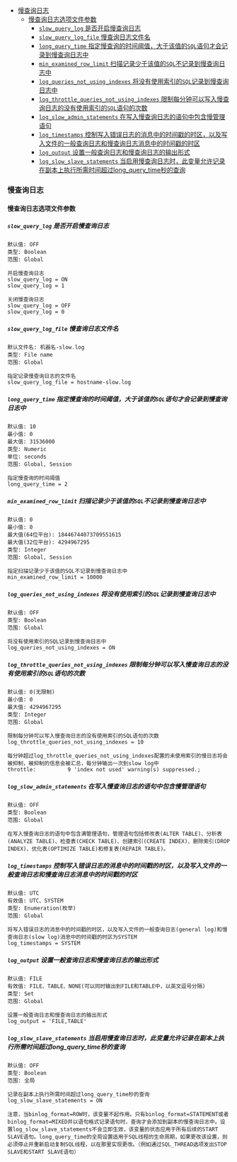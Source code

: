 - [慢查询日志](#慢查询日志)
  - [慢查询日志选项文件参数](#慢查询日志选项文件参数)
    - [`slow_query_log` 是否开启慢查询日志](#slow_query_log-是否开启慢查询日志)
    - [`slow_query_log_file` 慢查询日志文件名](#slow_query_log_file-慢查询日志文件名)
    - [`long_query_time` 指定慢查询的时间阈值，大于该值的`SQL`语句才会记录到慢查询日志中](#long_query_time-指定慢查询的时间阈值大于该值的sql语句才会记录到慢查询日志中)
    - [`min_examined_row_limit`  扫描记录少于该值的`SQL`不记录到慢查询日志中](#min_examined_row_limit--扫描记录少于该值的sql不记录到慢查询日志中)
    - [`log_queries_not_using_indexes` 将没有使用索引的`SQL`记录到慢查询日志中](#log_queries_not_using_indexes-将没有使用索引的sql记录到慢查询日志中)
    - [`log_throttle_queries_not_using_indexes` 限制每分钟可以写入慢查询日志的没有使用索引的`SQL`语句的次数](#log_throttle_queries_not_using_indexes-限制每分钟可以写入慢查询日志的没有使用索引的sql语句的次数)
    - [`log_slow_admin_statements`  在写入慢查询日志的语句中包含慢管理语句](#log_slow_admin_statements--在写入慢查询日志的语句中包含慢管理语句)
    - [`log_timestamps` 控制写入错误日志的消息中的时间戳的时区，以及写入文件的一般查询日志和慢查询日志消息中的时间戳的时区](#log_timestamps-控制写入错误日志的消息中的时间戳的时区以及写入文件的一般查询日志和慢查询日志消息中的时间戳的时区)
    - [`log_output`     设置一般查询日志和慢查询日志的输出形式](#log_output-----设置一般查询日志和慢查询日志的输出形式)
    - [`log_slow_slave_statements`  当启用慢查询日志时，此变量允许记录在副本上执行所需时间超过long_query_time秒的查询](#log_slow_slave_statements--当启用慢查询日志时此变量允许记录在副本上执行所需时间超过long_query_time秒的查询)


### 慢查询日志

#### 慢查询日志选项文件参数

##### `slow_query_log` 是否开启慢查询日志

```
默认值: OFF
类型: Boolean
范围: Global

开启慢查询日志
slow_query_log = ON
slow_query_log = 1

关闭慢查询日志
slow_query_log = OFF
slow_query_log = 0
```

##### `slow_query_log_file` 慢查询日志文件名

```
默认文件名: 机器名-slow.log
类型: File name
范围: Global

指定记录慢查询日志的文件名
slow_query_log_file = hostname-slow.log
```

##### `long_query_time` 指定慢查询的时间阈值，大于该值的`SQL`语句才会记录到慢查询日志中

```
默认值: 10
最小值: 0
最大值: 31536000
类型: Numeric
单位: seconds
范围: Global, Session

指定慢查询的时间阈值
long_query_time = 2
```

##### `min_examined_row_limit`  扫描记录少于该值的`SQL`不记录到慢查询日志中

```
默认值: 0
最小值: 0
最大值(64位平台): 18446744073709551615
最大值(32位平台): 4294967295
类型: Integer
范围: Global, Session

指定扫描记录少于该值的SQL不记录到慢查询日志中
min_examined_row_limit = 10000
```

##### `log_queries_not_using_indexes` 将没有使用索引的`SQL`记录到慢查询日志中

```
默认值: OFF
类型: Boolean
范围: Global

将没有使用索引的SQL记录到慢查询日志中
log_queries_not_using_indexes = ON
```

##### `log_throttle_queries_not_using_indexes` 限制每分钟可以写入慢查询日志的没有使用索引的`SQL`语句的次数

```
默认值: 0(无限制)
最小值: 0
最大值: 4294967295
类型: Integer
范围: Global

限制每分钟可以写入慢查询日志的没有使用索引的SQL语句的次数
log_throttle_queries_not_using_indexes = 10

每分钟超过log_throttle_queries_not_using_indexes配置的未使用索引的慢日志将会被抑制，被抑制的信息会被汇总，每分钟输出一次到slow log中
throttle:          9 'index not used' warning(s) suppressed.;
```

##### `log_slow_admin_statements`  在写入慢查询日志的语句中包含慢管理语句

```
默认值: OFF
类型: Boolean
范围: Global

在写入慢查询日志的语句中包含满管理语句，管理语句包括修改表(ALTER TABLE)、分析表(ANALYZE TABLE)、检查表(CHECK TABLE)、创建索引(CREATE INDEX)、删除索引(DROP INDEX)、优化表(OPTIMIZE TABLE)和修复表(REPAIR TABLE)。
```

##### `log_timestamps` 控制写入错误日志的消息中的时间戳的时区，以及写入文件的一般查询日志和慢查询日志消息中的时间戳的时区

```
默认值: UTC
有效值: UTC、SYSTEM
类型: Enumeration(枚举)
范围: Global

将写入错误日志的消息中的时间戳的时区，以及写入文件的一般查询日志(general log)和慢查询日志(slow log)消息中的时间戳的时区为SYSTEM
log_timestamps = SYSTEM
```

##### `log_output`     设置一般查询日志和慢查询日志的输出形式 

```
默认值: FILE
有效值: FILE、TABLE、NONE(可以同时输出到FILE和TABLE中，以英文逗号分隔)
类型: Set
范围: Global

设置一般查询日志和慢查询日志的输出形式 
log_output = 'FILE,TABLE'
```

##### `log_slow_slave_statements`  当启用慢查询日志时，此变量允许记录在副本上执行所需时间超过long_query_time秒的查询

```
默认值: OFF
类型: Boolean
范围: 全局

记录在副本上执行所需时间超过long_query_time秒的查询
log_slow_slave_statements = ON

注意，当binlog_format=ROW时，该变量不起作用。只有binlog_format=STATEMENT或者binlog_format=MIXED并以语句格式记录语句时，查询才会添加到副本的慢查询日志中。设置log_slow_slave_statements不会立即生效，该变量的状态应用于所有后续的START SLAVE语句。long_query_time的全局设置适用于SQL线程的生命周期，如果更改该设置，则必须停止并重新启动复制SQL线程，以在那里实现更改。（例如通过SQL_THREAD选项发出STOP SLAVE和START SLAVE语句）
```

